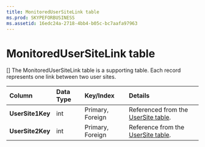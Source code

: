 ```yaml
---
title: MonitoredUserSiteLink table
ms.prod: SKYPEFORBUSINESS
ms.assetid: 16edc24a-2718-4bb4-b05c-bc7aafa97963
---
```



# MonitoredUserSiteLink table
[]
The MonitoredUserSiteLink table is a supporting table. Each record represents one link between two user sites.
  
    
    



|****Column****|****Data Type****|****Key/Index****|****Details****|
|:-----|:-----|:-----|:-----|
|**UserSite1Key** <br/> |int  <br/> |Primary, Foreign  <br/> |Referenced from the  [UserSite table](usersite-table.md).  <br/> |
|**UserSite2Key** <br/> |int  <br/> |Primary, Foreign  <br/> |Reference from the  [UserSite table](usersite-table.md).  <br/> |
   

